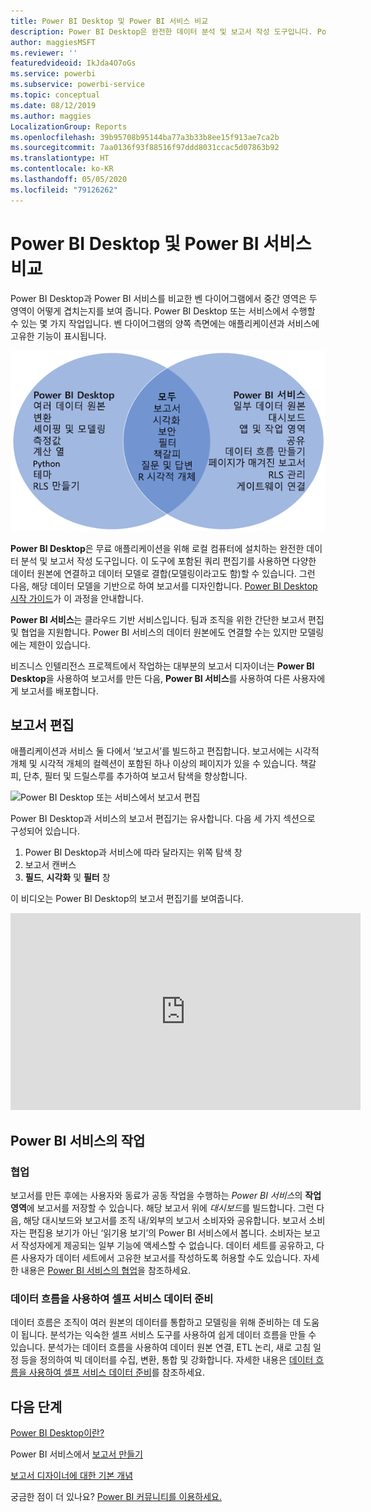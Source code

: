 ```yaml
---
title: Power BI Desktop 및 Power BI 서비스 비교
description: Power BI Desktop은 완전한 데이터 분석 및 보고서 작성 도구입니다. Power BI 서비스는 팀 및 기업에 대한 간단한 보고서 편집 및 협업을 위한 클라우드 기반의 온라인 서비스입니다.
author: maggiesMSFT
ms.reviewer: ''
featuredvideoid: IkJda4O7oGs
ms.service: powerbi
ms.subservice: powerbi-service
ms.topic: conceptual
ms.date: 08/12/2019
ms.author: maggies
LocalizationGroup: Reports
ms.openlocfilehash: 39b95708b95144ba77a3b33b8ee15f913ae7ca2b
ms.sourcegitcommit: 7aa0136f93f88516f97ddd8031ccac5d07863b92
ms.translationtype: HT
ms.contentlocale: ko-KR
ms.lasthandoff: 05/05/2020
ms.locfileid: "79126262"
---
```

# <a name="comparing-power-bi-desktop-and-the-power-bi-service"></a>Power BI Desktop 및 Power BI 서비스 비교

Power BI Desktop과 Power BI 서비스를 비교한 벤 다이어그램에서 중간 영역은 두 영역이 어떻게 겹치는지를 보여 줍니다. Power BI Desktop 또는 서비스에서 수행할 수 있는 몇 가지 작업입니다. 벤 다이어그램의 양쪽 측면에는 애플리케이션과 서비스에 고유한 기능이 표시됩니다.  

![Power BI Desktop 및 서비스의 벤 다이어그램](media/service-service-vs-desktop/power-bi-venn-desktop-service.png)

**Power BI Desktop**은 무료 애플리케이션을 위해 로컬 컴퓨터에 설치하는 완전한 데이터 분석 및 보고서 작성 도구입니다. 이 도구에 포함된 쿼리 편집기를 사용하면 다양한 데이터 원본에 연결하고 데이터 모델로 결합(모델링이라고도 함)할 수 있습니다. 그런 다음, 해당 데이터 모델을 기반으로 하여 보고서를 디자인합니다. [Power BI Desktop 시작 가이드](../desktop-getting-started.md)가 이 과정을 안내합니다.

**Power BI 서비스**는 클라우드 기반 서비스입니다. 팀과 조직을 위한 간단한 보고서 편집 및 협업을 지원합니다. Power BI 서비스의 데이터 원본에도 연결할 수는 있지만 모델링에는 제한이 있습니다. 

비즈니스 인텔리전스 프로젝트에서 작업하는 대부분의 보고서 디자이너는 **Power BI Desktop**을 사용하여 보고서를 만든 다음, **Power BI 서비스**를 사용하여 다른 사용자에게 보고서를 배포합니다.

## <a name="report-editing"></a>보고서 편집

애플리케이션과 서비스 둘 다에서 ‘보고서’를 빌드하고 편집합니다.  보고서에는 시각적 개체 및 시각적 개체의 컬렉션이 포함된 하나 이상의 페이지가 있을 수 있습니다. 책갈피, 단추, 필터 및 드릴스루를 추가하여 보고서 탐색을 향상합니다.

![Power BI Desktop 또는 서비스에서 보고서 편집](media/service-service-vs-desktop/power-bi-editing-desktop-service.png)

Power BI Desktop과 서비스의 보고서 편집기는 유사합니다. 다음 세 가지 섹션으로 구성되어 있습니다.  

1. Power BI Desktop과 서비스에 따라 달라지는 위쪽 탐색 창    
2. 보고서 캔버스     
3. **필드**, **시각화** 및 **필터** 창

이 비디오는 Power BI Desktop의 보고서 편집기를 보여줍니다. 

<iframe width="560" height="315" src="https://www.youtube.com/embed/IkJda4O7oGs" frameborder="0" allowfullscreen></iframe>

## <a name="working-in-the-power-bi-service"></a>Power BI 서비스의 작업

### <a name="collaborating"></a>협업


보고서를 만든 후에는 사용자와 동료가 공동 작업을 수행하는 *Power BI 서비스*의 **작업 영역**에 보고서를 저장할 수 있습니다. 해당 보고서 위에 *대시보드*를 빌드합니다. 그런 다음, 해당 대시보드와 보고서를 조직 내/외부의 보고서 소비자와 공유합니다. 보고서 소비자는 편집용 보기가 아닌 ‘읽기용 보기’의 Power BI 서비스에서 봅니다.  소비자는 보고서 작성자에게 제공되는 일부 기능에 액세스할 수 없습니다.  데이터 세트를 공유하고, 다른 사용자가 데이터 세트에서 고유한 보고서를 작성하도록 허용할 수도 있습니다. 자세한 내용은 [Power BI 서비스의 협업](../service-new-workspaces.md)을 참조하세요.

### <a name="self-service-data-prep-with-dataflows"></a>데이터 흐름을 사용하여 셀프 서비스 데이터 준비

데이터 흐름은 조직이 여러 원본의 데이터를 통합하고 모델링을 위해 준비하는 데 도움이 됩니다. 분석가는 익숙한 셀프 서비스 도구를 사용하여 쉽게 데이터 흐름을 만들 수 있습니다. 분석가는 데이터 흐름을 사용하여 데이터 원본 연결, ETL 논리, 새로 고침 일정 등을 정의하여 빅 데이터를 수집, 변환, 통합 및 강화합니다. 자세한 내용은 [데이터 흐름을 사용하여 셀프 서비스 데이터 준비](../service-dataflows-overview.md)를 참조하세요.

## <a name="next-steps"></a>다음 단계

[Power BI Desktop이란?](../desktop-what-is-desktop.md)

Power BI 서비스에서 [보고서 만들기](../service-report-create-new.md)

[보고서 디자이너에 대한 기본 개념](../service-basic-concepts.md)

궁금한 점이 더 있나요? [Power BI 커뮤니티를 이용하세요.](https://community.powerbi.com/)

